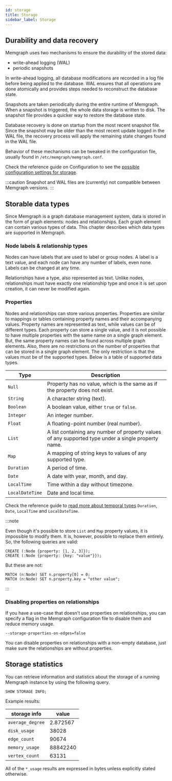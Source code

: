 ```yaml
---
id: storage
title: Storage
sidebar_label: Storage
---
```


## Durability and data recovery

Memgraph uses two mechanisms to ensure the durability of the stored data:

  * write-ahead logging (WAL)
  * periodic snapshots

In write-ahead logging, all database modifications are recorded in a log file
before being applied to the database. WAL ensures that all operations are done
atomically and provides steps needed to reconstruct the database state.

Snapshots are taken periodically during the entire runtime of Memgraph. When
a snapshot is triggered, the whole data storage is written to disk. The
snapshot file provides a quicker way to restore the database state.

Database recovery is done on startup from the most recent snapshot file. Since
the snapshot may be older than the most recent update logged in the WAL file,
the recovery process will apply the remaining state changes found in the WAL
file.

Behavior of these mechanisms can be tweaked in the configuration file,
usually found in `/etc/memgraph/memgraph.conf`.

Check the reference guide on Configuration to see the [possible configuration
settings for storage](../reference-guide/configuration#storage).

:::caution
Snapshot and WAL files are (currently) not compatible between Memgraph
versions.
:::

## Storable data types

Since Memgraph is a graph database management system, data is stored in the form
of graph elements: nodes and relationships. Each graph element can contain
various types of data. This chapter describes which data types are supported in
Memgraph.

### Node labels & relationship types

Nodes can have labels that are used to label or group nodes. A label is a text
value, and each node can have any number of labels, even none. Labels can be
changed at any time. 

Relationships have a type, also represented as text. Unlike nodes, relationships
must have exactly one relationship type and once it is set upon creation, it can
never be modified again.

### Properties

Nodes and relationships can store various properties. Properties are similar to
mappings or tables containing property names and their accompanying values.
Property names are represented as text, while values can be of different types.
Each property can store a single value, and it is not possible to have multiple
properties with the same name on a single graph element. But, the same property
names can be found across multiple graph elements. Also, there are no
restrictions on the number of properties that can be stored in a single graph
element. The only restriction is that the values must be of the supported types.
Below is a table of supported data types.

 Type      | Description
-----------|------------
 `Null`    | Property has no value, which is the same as if the property does not exist.
 `String`  | A character string (text).
 `Boolean` | A boolean value, either `true` or `false`.
 `Integer` | An integer number.
 `Float`   | A floating-point number (real number).
 `List`    | A list containing any number of property values of any supported type under a single property name.
 `Map`     | A mapping of string keys to values of any supported type.
 `Duration`| A period of time.
 `Date`    | A date with year, month, and day.
 `LocalTime` | Time within a day without timezone.
 `LocalDateTime` | Date and local time.

Check the reference guide to [read more about temporal
types](/reference-guide/data-types.md) `Duration`, `Date`, `LocalTime` and
`LocalDateTime`. 

:::note

Even though it's possible to store `List` and `Map` property values, it is
impossible to modify them. It is, however, possible to replace them entirely.
So, the following queries are valid:

```cypher
CREATE (:Node {property: [1, 2, 3]});
CREATE (:Node {property: {key: "value"}});
```

But these are not:

```cypher
MATCH (n:Node) SET n.property[0] = 0;
MATCH (n:Node) SET n.property.key = "other value";
```

:::

### Disabling properties on relationships

If you have a use-case that doesn't use properties on relationships, you can
specify a flag in the Memgraph configuration file to disable them and reduce
memory usage.

```
--storage-properties-on-edges=false
```

You can disable properties on relationships with a non-empty database, just make
sure the relationships are without properties.

## Storage statistics

You can retrieve information and statistics about the storage of a running
Memgraph instance by using the following query.

```cypher
SHOW STORAGE INFO;
```

Example results:

 storage info      | value
-------------------|------------
 `average_degree`  | 2.872567
 `disk_usage`      | 38028
 `edge_count`      | 90674
 `memory_usage`    | 88842240
 `vertex_count`    | 63131

All of the `*_usage` results are expressed in bytes unless explicitly stated
otherwise.
